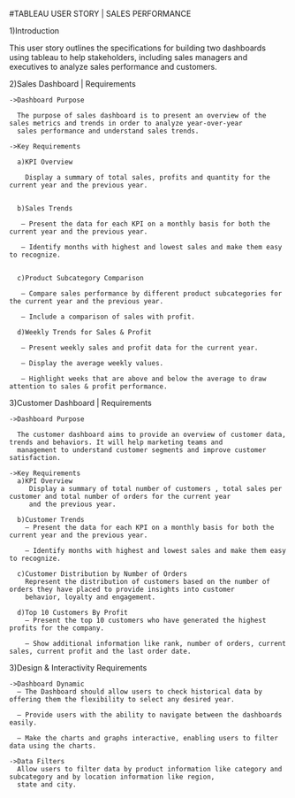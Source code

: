 #TABLEAU USER STORY | SALES PERFORMANCE

1)Introduction

 This user story outlines the specifications for building two dashboards using tableau to help stakeholders, including sales managers and executives to analyze sales performance and customers. 

2)Sales Dashboard | Requirements

    ->Dashboard Purpose

      The purpose of sales dashboard is to present an overview of the sales metrics and trends in order to analyze year-over-year 
      sales performance and understand sales trends.

    ->Key Requirements

      a)KPI Overview

        Display a summary of total sales, profits and quantity for the current year and the previous year.


      b)Sales Trends

       – Present the data for each KPI on a monthly basis for both the current year and the previous year.

       – Identify months with highest and lowest sales and make them easy to recognize.


      c)Product Subcategory Comparison

       – Compare sales performance by different product subcategories for the current year and the previous year.

       – Include a comparison of sales with profit.

      d)Weekly Trends for Sales & Profit

       – Present weekly sales and profit data for the current year.

       – Display the average weekly values.

       – Highlight weeks that are above and below the average to draw attention to sales & profit performance.


3)Customer Dashboard | Requirements

    ->Dashboard Purpose

      The customer dashboard aims to provide an overview of customer data, trends and behaviors. It will help marketing teams and 
      management to understand customer segments and improve customer satisfaction.

    ->Key Requirements
      a)KPI Overview
         Display a summary of total number of customers , total sales per customer and total number of orders for the current year 
         and the previous year.

      b)Customer Trends
        – Present the data for each KPI on a monthly basis for both the current year and the previous year.

        – Identify months with highest and lowest sales and make them easy to recognize.

      c)Customer Distribution by Number of Orders
        Represent the distribution of customers based on the number of orders they have placed to provide insights into customer
        behavior, loyalty and engagement.

      d)Top 10 Customers By Profit
        – Present the top 10 customers who have generated the highest profits for the company.

        – Show additional information like rank, number of orders, current sales, current profit and the last order date.

3)Design & Interactivity Requirements

    ->Dashboard Dynamic
      – The Dashboard should allow users to check historical data by offering them the flexibility to select any desired year.

      – Provide users with the ability to navigate between the dashboards easily.

      – Make the charts and graphs interactive, enabling users to filter data using the charts.

    ->Data Filters
      Allow users to filter data by product information like category and subcategory and by location information like region,
      state and city.
